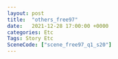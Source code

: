 ```yaml
---
layout: post
title:  "others_free97"
date:   2021-12-28 17:00:00 +0000
categories: Etc
Tags: Story Etc
SceneCode: ["scene_free97_q1_s20"]
---
```

